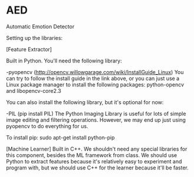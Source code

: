 AED
===

Automatic Emotion Detector

Setting up the libraries:


[Feature Extractor]

Built in Python. You'll need the following library:

-pyopencv (http://opencv.willowgarage.com/wiki/InstallGuide_Linux)
You can try to follow the install guide in the link above, or you can just use a Linux package manager to install the following packages: python-opencv and libopencv-core2.3 

You can also install the following library, but it's optional for now:

-PIL (pip install PIL)
The Python Imaging Library is useful for lots of simple image editing and filtering operations. However, we may end up just using pyopencv to do everything for us.

To install pip:	sudo apt-get install python-pip


[Machine Learner]
Built in C++.
We shouldn't need any special libraries for this component, besides the ML framework from class.  We should use Python to extract features because it's relatively easy to experiment and program with, but we should use C++ for the learner because it'll be faster.
